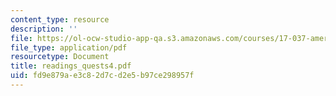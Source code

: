 ```yaml
---
content_type: resource
description: ''
file: https://ol-ocw-studio-app-qa.s3.amazonaws.com/courses/17-037-american-political-thought-spring-2004/fd9e879ae3c82d7cd2e5b97ce298957f_readings_quests4.pdf
file_type: application/pdf
resourcetype: Document
title: readings_quests4.pdf
uid: fd9e879a-e3c8-2d7c-d2e5-b97ce298957f
---
```

